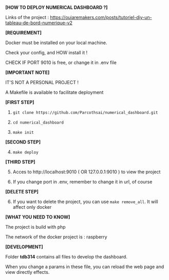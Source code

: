**[HOW TO DEPLOY NUMERICAL DASHBOARD ?]**

Links of the project :
https://ouiaremakers.com/posts/tutoriel-diy-un-tableau-de-bord-numerique-v2


**[REQUIREMENT]**

Docker must be installed on your local machine.

Check your config, and HOW install it !

CHECK IF PORT 9010 is free, or change it in .env file

**[IMPORTANT NOTE]**

IT'S NOT A PERSONAL PROJECT !



A Makefile  is available to facilitate deployment

**[FIRST STEP]**

1.  `git clone https://github.com/Parcothsai/numerical_dashboard.git`

2.  `cd numerical_dashboard`

3.  `make init`

**[SECOND STEP]**

4.  `make deploy`

**[THIRD STEP]**

5.  Acces to http://localhost:9010 ( OR 127.0.0.1:9010 ) to view the project

6.  If you change port in .env, remember to change it in url, of course

**[DELETE STEP]**

6.  If you want to delete the project, you can use `make remove_all`. It will affect only docker


**[WHAT YOU NEED TO KNOW]**

The project is build with php

The network of the docker project is : raspberry 


**[DEVELOPMENT]**

Folder **tdb314** contains all files to develop the dashboard.

When you change a params in these file, you can reload the web page and view directly effects.





